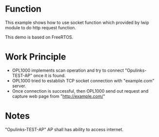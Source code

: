 # Function
This example shows how to use socket function which provided by lwip module to do http request function. 

This demo is based on FreeRTOS. 

# Work Principle

- OPL1000 implements scan operation and try to connect "Opulinks-TEST-AP" once it is found.  
- OPL1000 tried to establish TCP socket connection with "example.com" server.   
- Once connection is successful, then OPL1000 send out request and capture web page from "http://example.com/"

# Notes
"Opulinks-TEST-AP" AP shall has ability to access internet. 

